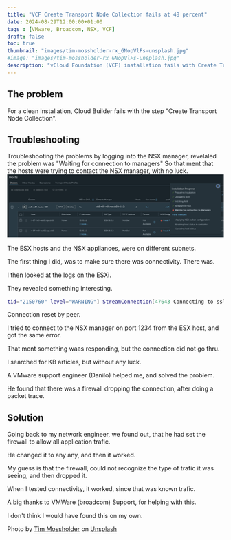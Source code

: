 ```yaml
---
title: "VCF Create Transport Node Collection fails at 48 percent"
date: 2024-08-29T12:00:00+01:00
tags : [VMware, Broadcom, NSX, VCF]
draft: false
toc: true
thumbnail: "images/tim-mossholder-rx_GNopVlFs-unsplash.jpg"
#image: "images/tim-mossholder-rx_GNopVlFs-unsplash.jpg"
description: "vCloud Foundation (VCF) installation fails with Create Transport Node Collection at 48 percent"
---
```

## The problem

For a clean installation, Cloud Builder fails with the step "Create Transport Node Collection".

## Troubleshooting

Troubleshooting the problems by logging into the NSX manager, revelaled the problem was "Waiting for connection to managers"
So that ment that the hosts were trying to contact the NSX manager, with no luck.
![nsx](images/1.png)

The ESX hosts and the NSX appliances, were on different subnets. 

The first thing I did, was to make sure there was connectivity. There was.

I then looked at the logs on the ESXi.

They revealed something interesting.
```bash
tid="2150760" level="WARNING"] StreamConnection[47643 Connecting to ssl://10.10.1.5:1234 sid:47643] Couldn't connect to 'ssl://10.10.1.5:1234' (error: 104-Connection reset by peer)
```

Connection reset by peer. 

I tried to connect to the NSX manager on port 1234 from the ESX host, and got the same error.

That ment something waas responding, but the connection did not go thru.

I searched for KB articles, but without any luck.

A VMware support engineer (Danilo) helped me, and solved the problem.

He found that there was a firewall dropping the connection, after doing a packet trace.

## Solution

Going back to my network engineer, we found out, that he had set the firewall to allow all application trafic. 

He changed it to any any, and then it worked.

My guess is that the firewall, could not recognize the type of trafic it was seeing, and then dropped it. 

When I tested connectivity, it worked, since that was known trafic.

A big thanks to VMWare (broadcom) Support, for helping with this. 

I don't think I would have found this on my own.

Photo by <a href="https://unsplash.com/@timmossholder?utm_content=creditCopyText&utm_medium=referral&utm_source=unsplash">Tim Mossholder</a> on <a href="https://unsplash.com/photos/yellow-and-black-round-cookies-rx_GNopVlFs?utm_content=creditCopyText&utm_medium=referral&utm_source=unsplash">Unsplash</a>
  
